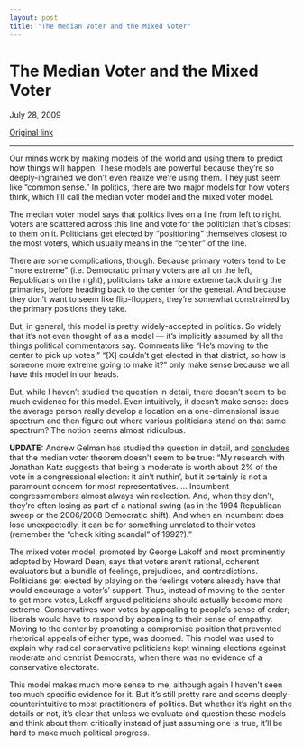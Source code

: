 ```yaml
---
layout: post
title: "The Median Voter and the Mixed Voter"
---
```

The Median Voter and the Mixed Voter
====================================

July 28, 2009

[Original link](http://www.aaronsw.com/weblog/medianvoter)

* * * * *

Our minds work by making models of the world and using them to predict
how things will happen. These models are powerful because they’re so
deeply-ingrained we don’t even realize we’re using them. They just seem
like “common sense.” In politics, there are two major models for how
voters think, which I’ll call the median voter model and the mixed voter
model.

The median voter model says that politics lives on a line from left to
right. Voters are scattered across this line and vote for the politician
that’s closest to them on it. Politicians get elected by “positioning”
themselves closest to the most voters, which usually means in the
“center” of the line.

There are some complications, though. Because primary voters tend to be
“more extreme” (i.e. Democratic primary voters are all on the left,
Republicans on the right), politicians take a more extreme tack during
the primaries, before heading back to the center for the general. And
because they don’t want to seem like flip-floppers, they’re somewhat
constrained by the primary positions they take.

But, in general, this model is pretty widely-accepted in politics. So
widely that it’s not even thought of as a model — it’s implicitly
assumed by all the things political commentators say. Comments like
“He’s moving to the center to pick up votes,” “[X] couldn’t get elected
in that district, so how is someone more extreme going to make it?” only
make sense because we all have this model in our heads.

But, while I haven’t studied the question in detail, there doesn’t seem
to be much evidence for this model. Even intuitively, it doesn’t make
sense: does the average person really develop a location on a
one-dimensional issue spectrum and then figure out where various
politicians stand on that same spectrum? The notion seems almost
ridiculous.

**UPDATE:** Andrew Gelman has studied the question in detail, and
[concludes](http://www.themonkeycage.org/2009/11/politicians_have_a_lot_of_leew.html)
that the median voter theorem doesn’t seem to be true: “My research with
Jonathan Katz suggests that being a moderate is worth about 2% of the
vote in a congressional election: it ain’t nuthin’, but it certainly is
not a paramount concern for most representatives. … Incumbent
congressmembers almost always win reelection. And, when they don’t,
they’re often losing as part of a national swing (as in the 1994
Republican sweep or the 2006/2008 Democratic shift). And when an
incumbent does lose unexpectedly, it can be for something unrelated to
their votes (remember the “check kiting scandal” of 1992?).”

The mixed voter model, promoted by George Lakoff and most prominently
adopted by Howard Dean, says that voters aren’t rational, coherent
evaluators but a bundle of feelings, prejudices, and contradictions.
Politicians get elected by playing on the feelings voters already have
that would encourage a voter’s’ support. Thus, instead of moving to the
center to get more votes, Lakoff argued politicians should actually
become more extreme. Conservatives won votes by appealing to people’s
sense of order; liberals would have to respond by appealing to their
sense of empathy. Moving to the center by promoting a compromise
position that prevented rhetorical appeals of either type, was doomed.
This model was used to explain why radical conservative politicians kept
winning elections against moderate and centrist Democrats, when there
was no evidence of a conservative electorate.

This model makes much more sense to me, although again I haven’t seen
too much specific evidence for it. But it’s still pretty rare and seems
deeply-counterintuitive to most practitioners of politics. But whether
it’s right on the details or not, it’s clear that unless we evaluate and
question these models and think about them critically instead of just
assuming one is true, it’ll be hard to make much political progress.
